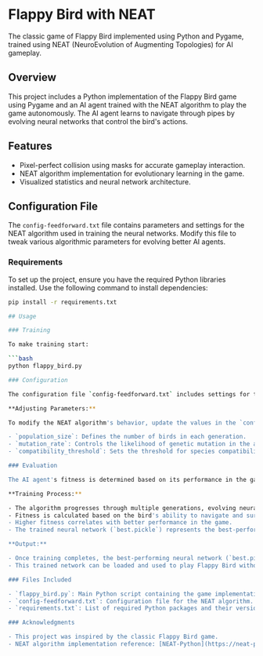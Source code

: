 # Flappy Bird with NEAT

The classic game of Flappy Bird implemented using Python and Pygame, trained using NEAT (NeuroEvolution of Augmenting Topologies) for AI gameplay.

## Overview

This project includes a Python implementation of the Flappy Bird game using Pygame and an AI agent trained with the NEAT algorithm to play the game autonomously. The AI agent learns to navigate through pipes by evolving neural networks that control the bird's actions.

## Features

- Pixel-perfect collision using masks for accurate gameplay interaction.
- NEAT algorithm implementation for evolutionary learning in the game.
- Visualized statistics and neural network architecture.

## Configuration File

The `config-feedforward.txt` file contains parameters and settings for the NEAT algorithm used in training the neural networks. Modify this file to tweak various algorithmic parameters for evolving better AI agents.

### Requirements

To set up the project, ensure you have the required Python libraries installed. Use the following command to install dependencies:

```bash
pip install -r requirements.txt

## Usage

### Training 

To make training start:

```bash
python flappy_bird.py

### Configuration

The configuration file `config-feedforward.txt` includes settings for the NEAT algorithm, defining parameters like population size, mutation rates, and species threshold.

**Adjusting Parameters:**

To modify the NEAT algorithm's behavior, update the values in the `config-feedforward.txt` file:

- `population_size`: Defines the number of birds in each generation.
- `mutation_rate`: Controls the likelihood of genetic mutation in the algorithm.
- `compatibility_threshold`: Sets the threshold for species compatibility in the algorithm.

### Evaluation

The AI agent's fitness is determined based on its performance in the game. The algorithm trains the agent to maximize its fitness score, improving its ability to play Flappy Bird.

**Training Process:**

- The algorithm progresses through multiple generations, evolving neural networks for the bird population.
- Fitness is calculated based on the bird's ability to navigate and survive through pipes.
- Higher fitness correlates with better performance in the game.
- The trained neural network (`best.pickle`) represents the best-performing network achieved after training.

**Output:**

- Once training completes, the best-performing neural network (`best.pickle`) is available for use.
- This trained network can be loaded and used to play Flappy Bird without further training.

### Files Included

- `flappy_bird.py`: Main Python script containing the game implementation and NEAT training.
- `config-feedforward.txt`: Configuration file for the NEAT algorithm.
- `requirements.txt`: List of required Python packages and their versions.

### Acknowledgments

- This project was inspired by the classic Flappy Bird game.
- NEAT algorithm implementation reference: [NEAT-Python](https://neat-python.readthedocs.io/en/latest/)


